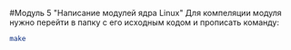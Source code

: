 #Модуль 5 "Написание модулей ядра Linux"
Для компеляции модуля нужно перейти в папку с его иcходным кодом и прописать команду: 
```bash 
make
```
